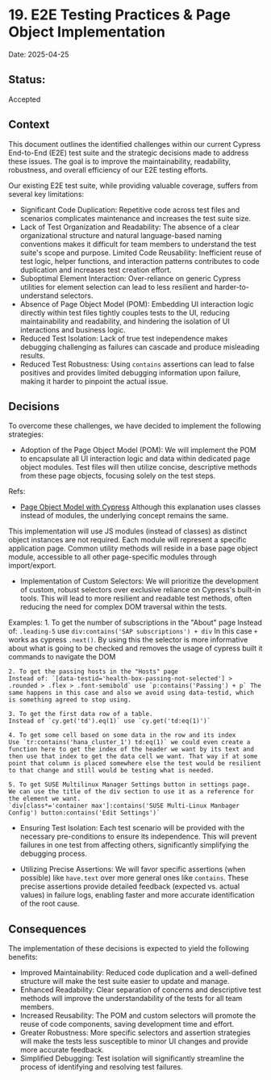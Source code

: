 # 19. E2E Testing Practices & Page Object Implementation

Date: 2025-04-25

## Status: 

Accepted

## Context

This document outlines the identified challenges within our current Cypress End-to-End (E2E) test suite and the strategic decisions made to address these issues. The goal is to improve the maintainability, readability, robustness, and overall efficiency of our E2E testing efforts.

Our existing E2E test suite, while providing valuable coverage, suffers from several key limitations:

- Significant Code Duplication: Repetitive code across test files and scenarios complicates maintenance and increases the test suite size.
- Lack of Test Organization and Readability: The absence of a clear organizational structure and natural language-based naming conventions makes it difficult for team members to understand the test suite's scope and purpose.
Limited Code Reusability: Inefficient reuse of test logic, helper functions, and interaction patterns contributes to code duplication and increases test creation effort.
- Suboptimal Element Interaction: Over-reliance on generic Cypress utilities for element selection can lead to less resilient and harder-to-understand selectors.
- Absence of Page Object Model (POM): Embedding UI interaction logic directly within test files tightly couples tests to the UI, reducing maintainability and readability, and hindering the isolation of UI interactions and business logic.
- Reduced Test Isolation: Lack of true test independence makes debugging challenging as failures can cascade and produce misleading results.
- Reduced Test Robustness: Using `contains` assertions can lead to false positives and provides limited debugging information upon failure, making it harder to pinpoint the actual issue.

## Decisions
To overcome these challenges, we have decided to implement the following strategies:

- Adoption of the Page Object Model (POM): We will implement the POM to encapsulate all UI interaction logic and data within dedicated page object modules. Test files will then utilize concise, descriptive methods from these page objects, focusing solely on the test steps.

Refs: 
- [Page Object Model with Cypress](https://dev.to/aswani25/implementing-the-page-object-model-pom-with-cypress-a-step-by-step-guide-5c2i) Although this explanation uses classes instead of modules, the underlying concept remains the same.

This implementation will use JS modules (instead of classes) as distinct object instances are not required. Each module will represent a specific application page. Common utility methods will reside in a base page object module, accessible to all other page-specific modules through import/export.
- Implementation of Custom Selectors: We will prioritize the development of custom, robust selectors over exclusive reliance on Cypress's built-in tools. This will lead to more resilient and readable test methods, often reducing the need for complex DOM traversal within the tests.

Examples:
    1. To get the number of subscriptions in the "About" page 
    Instead of: `.leading-5` use `div:contains('SAP subscriptions') + div` In this case `+` works as cypress `.next()`. By using this the selector is more informative about what is going to be checked and removes the usage of cypress built it commands to navigate the DOM

    2. To get the passing hosts in the "Hosts" page
    Instead of: `[data-testid='health-box-passing-not-selected'] > .rounded > .flex > .font-semibold` use `p:contains('Passing') + p` The same happens in this case and also we avoid using data-testid, which is something agreed to stop using.

    3. To get the first data row of a table.
    Instead of `cy.get('td').eq(1)` use `cy.get('td:eq(1)')`

    4. To get some cell based on some data in the row and its index
    Use `tr:contains('hana_cluster_1') td:eq(1)` we could even create a function here to get the index of the header we want by its text and then use that index to get the data cell we want. That way if at some point that column is placed somewhere else the test would be resilient to that change and still would be testing what is needed.

    5. To get SUSE Multilinux Manager Settings button in settings page.
    We can use the title of the div section to use it as a reference for the element we want.
    `div[class*='container max']:contains('SUSE Multi-Linux Manbager Config') button:contains('Edit Settings')`

- Ensuring Test Isolation: Each test scenario will be provided with the necessary pre-conditions to ensure its independence. This will prevent failures in one test from affecting others, significantly simplifying the debugging process.

- Utilizing Precise Assertions: We will favor specific assertions (when possible) like `have.text` over more general ones like `contains`. These precise assertions provide detailed feedback (expected vs. actual values) in failure logs, enabling faster and more accurate identification of the root cause.

## Consequences
The implementation of these decisions is expected to yield the following benefits:

- Improved Maintainability: Reduced code duplication and a well-defined structure will make the test suite easier to update and manage.
- Enhanced Readability: Clear separation of concerns and descriptive test methods will improve the understandability of the tests for all team members.
- Increased Reusability: The POM and custom selectors will promote the reuse of code components, saving development time and effort.
- Greater Robustness: More specific selectors and assertion strategies will make the tests less susceptible to minor UI changes and provide more accurate feedback.
- Simplified Debugging: Test isolation will significantly streamline the process of identifying and resolving test failures.